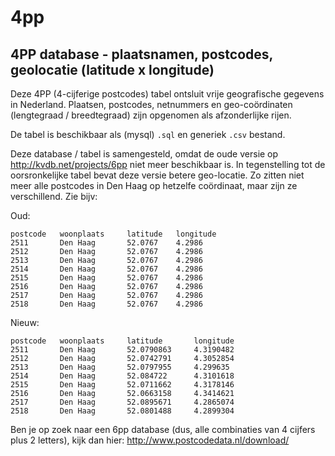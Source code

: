 4pp
===

4PP database - plaatsnamen, postcodes, geolocatie (latitude x longitude)
---------------------------------

Deze 4PP (4-cijferige postcodes) tabel ontsluit vrije geografische gegevens in Nederland.
Plaatsen, postcodes, netnummers en geo-coördinaten (lengtegraad / breedtegraad)
zijn opgenomen als afzonderlijke rijen.

De tabel is beschikbaar als (mysql) `.sql` en generiek `.csv` bestand.

Deze database / tabel is samengesteld, omdat de oude versie op
http://kvdb.net/projects/6pp niet meer beschikbaar is. In tegenstelling tot de
oorsronkelijke tabel bevat deze versie betere geo-locatie. Zo zitten niet meer alle
postcodes in Den Haag op hetzelfe coördinaat, maar zijn ze verschillend. Zie bijv:

Oud:

```
postcode   woonplaats     latitude   longitude
2511       Den Haag       52.0767    4.2986
2512       Den Haag       52.0767    4.2986
2513       Den Haag       52.0767    4.2986
2514       Den Haag       52.0767    4.2986
2515       Den Haag       52.0767    4.2986
2516       Den Haag       52.0767    4.2986
2517       Den Haag       52.0767    4.2986
2518       Den Haag       52.0767    4.2986
````

Nieuw:

```
postcode   woonplaats     latitude       longitude
2511       Den Haag       52.0790863     4.3190482
2512       Den Haag       52.0742791     4.3052854
2513       Den Haag       52.0797955     4.299635
2514       Den Haag       52.084722      4.3101618
2515       Den Haag       52.0711662     4.3178146
2516       Den Haag       52.0663158     4.3414621
2517       Den Haag       52.0895671     4.2865074
2518       Den Haag       52.0801488     4.2899304
```

Ben je op zoek naar een 6pp database (dus, alle combinaties van 4 cijfers plus 2 letters), kijk dan hier: http://www.postcodedata.nl/download/

